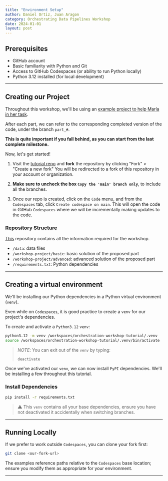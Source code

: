 ```yaml
---
title: "Environment Setup"
author: Daniel Ortiz, Juan Aragon
category: Orchestrating Data Pipelines Workshop
date: 2024-01-01
layout: post
---
```


## Prerequisites

- GitHub account
- Basic familiarity with Python and Git
- Access to GitHub Codespaces (or ability to run Python locally)
- Python 3.12 installed (for local development)

---

## Creating our Project

Throughout this workshop, we'll be using an [example project to help María in her task](https://github.com/jaragont/orchestration-workshop-tutorial).

After each part, we can refer to the corresponding completed version of the code, under the branch `part_#`.

**This is quite important if you fall behind, as you can start from the last complete milestone.**

Now, let's get started!

1. Visit the [tutorial repo](https://github.com/jaragont/orchestration-workshop-tutorial) and **fork** the repository by clicking "Fork" > "Create a new fork"
You will be redirected to a fork of this repository in your account or organization.

1. **Make sure to uncheck the box `Copy the 'main' branch only`**, to include all the branches.

2. Once our repo is created, click on the `Code` menu, and from the `Codespaces` tab, click `Create codespace on main`.
This will open the code in GitHub `Codespaces` where we will be incrementally making updates to the code.


### Repository Structure

[This](https://github.com/jaragont/orchestration-workshop-tutorial) repository contains all the information required for the workshop.

- `/data`: data files
- `/workshop-project/basic`: basic solution of the proposed part
- `/workshop-project/advanced`: advanced solution of the proposed part
- `/requirements.txt`: Python dependencies

---

## Creating a virtual environment

We'll be installing our Python dependencies in a Python virtual environment (`venv`).

Even while on `Codespaces`, it is good practice to create a `venv` for our project's dependencies.

To create and activate a `Python3.12` `venv`:

```sh
python3.12 -m venv /workspaces/orchestration-workshop-tutorial/.venv
source /workspaces/orchestration-workshop-tutorial/.venv/bin/activate
```

> _NOTE_: You can exit out of the `venv` by typing:
>
> ```sh
> deactivate
> ```

Once we've activated our `venv`, we can now install `PyPI` dependencies.
We'll be installing a few throughout this tutorial.

### Install Dependencies

```sh
pip install -r requirements.txt
```

> ⚠️ This `venv` contains all your base dependencies, ensure you have not deactivated it accidentally when switching branches.

---

## Running Locally

If we prefer to work outside `Codespaces`, you can clone your fork first:

```sh
git clone <our-fork-url>
```

The examples reference paths relative to the `Codespaces` base location; ensure you modify them as appropriate for your environment.

---